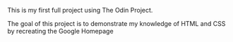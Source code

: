 This is my first full project using The Odin Project. 

The goal of this project is to demonstrate my knowledge of HTML and CSS by recreating the Google Homepage
